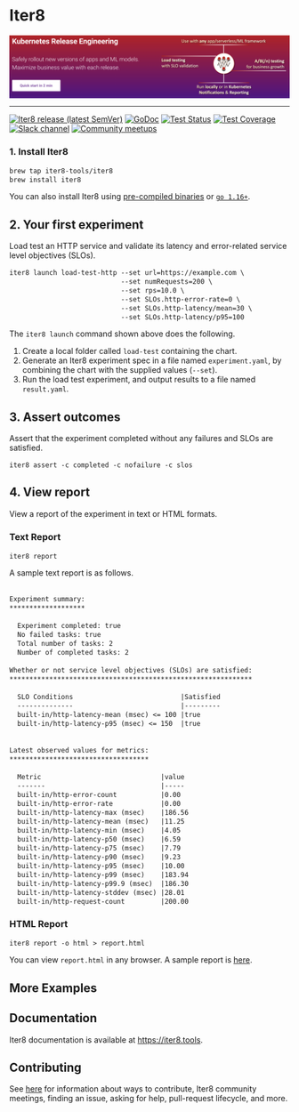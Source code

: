 # Iter8

<img alt="Iter8" src="images/iter8.png" align="center">

***

[![Iter8 release (latest SemVer)](https://img.shields.io/github/v/release/iter8-tools/iter8?sort=semver)](https://github.com/iter8-tools/iter8/releases)
[![GoDoc](https://img.shields.io/static/v1?label=godoc&message=reference&color=blue)](https://pkg.go.dev/github.com/iter8-tools/iter8)
[![Test Status](https://github.com/iter8-tools/iter8/workflows/tests/badge.svg)](https://github.com/iter8-tools/iter8/actions?query=workflow%3Atests)
[![Test Coverage](https://codecov.io/gh/iter8-tools/iter8/branch/master/graph/badge.svg)](https://codecov.io/gh/iter8-tools/iter8)
[![Slack channel](https://img.shields.io/badge/Slack-Join-purple)](https://join.slack.com/t/iter8-tools/shared_invite/zt-awl2se8i-L0pZCpuHntpPejxzLicbmw)
[![Community meetups](https://img.shields.io/badge/meet-Iter8%20community%20meetups-brightgreen)](https://iter8.tools/0.7/getting-started/help/#iter8-community-meetings)

### 1. Install Iter8
```shell
brew tap iter8-tools/iter8
brew install iter8
```

You can also install Iter8 using [pre-compiled binaries](https://iter8.tools/latest/getting-started/install/) or [`go 1.16+`](https://iter8.tools/latest/getting-started/install/).

## 2. Your first experiment
Load test an HTTP service and validate its latency and error-related service level objectives (SLOs).

```shell
iter8 launch load-test-http --set url=https://example.com \
                            --set numRequests=200 \
                            --set rps=10.0 \
                            --set SLOs.http-error-rate=0 \
                            --set SLOs.http-latency/mean=30 \
                            --set SLOs.http-latency/p95=100
```

The `iter8 launch` command shown above does the following.
1.  Create a local folder called `load-test` containing the chart.
2.  Generate an Iter8 experiment spec in a file named `experiment.yaml`, by combining the chart with the supplied values (`--set`).
3.  Run the load test experiment, and output results to a file named `result.yaml`.

## 3. Assert outcomes
Assert that the experiment completed without any failures and SLOs are satisfied.

```shell
iter8 assert -c completed -c nofailure -c slos
```

## 4. View report
View a report of the experiment in text or HTML formats.

### Text Report
```shell
iter8 report
```

A sample text report is as follows.

```shell

Experiment summary:
*******************

  Experiment completed: true
  No failed tasks: true
  Total number of tasks: 2
  Number of completed tasks: 2

Whether or not service level objectives (SLOs) are satisfied:
*************************************************************

  SLO Conditions                           |Satisfied
  --------------                           |---------
  built-in/http-latency-mean (msec) <= 100 |true
  built-in/http-latency-p95 (msec) <= 150  |true
  

Latest observed values for metrics:
***********************************

  Metric                              |value
  -------                             |-----
  built-in/http-error-count           |0.00
  built-in/http-error-rate            |0.00
  built-in/http-latency-max (msec)    |186.56
  built-in/http-latency-mean (msec)   |11.25
  built-in/http-latency-min (msec)    |4.05
  built-in/http-latency-p50 (msec)    |6.59
  built-in/http-latency-p75 (msec)    |7.79
  built-in/http-latency-p90 (msec)    |9.23
  built-in/http-latency-p95 (msec)    |10.00
  built-in/http-latency-p99 (msec)    |183.94
  built-in/http-latency-p99.9 (msec)  |186.30
  built-in/http-latency-stddev (msec) |28.01
  built-in/http-request-count         |200.00
```

### HTML Report
```shell
iter8 report -o html > report.html
```

You can view `report.html` in any browser. A sample report is [here](mkdocs/docs/getting-started/images/report.html.png).


## More Examples

## Documentation
Iter8 documentation is available at https://iter8.tools.

## Contributing
See [here](https://iter8.tools/0.8/contributing/) for information about ways to contribute, Iter8 community meetings, finding an issue, asking for help, pull-request lifecycle, and more.
